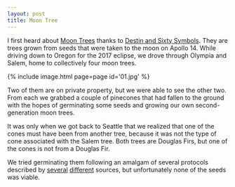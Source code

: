 ```yaml
---
layout: post
title: Moon Tree
---
```

I first heard about
[Moon Trees](https://nssdc.gsfc.nasa.gov/planetary/lunar/moon_tree.html) thanks
to [Destin and Sixty Symbols](https://www.youtube.com/watch?v=6qGbkFhxYhs). They
are trees grown from seeds that were taken to the moon on Apollo 14. While
driving down to Oregon for the 2017 eclipse, we drove through Olympia and Salem,
home to collectively four moon trees.

{% include image.html page=page id='01.jpg' %}

Two of them are on private property, but we were able to see the other two. From
each we grabbed a couple of pinecones that had fallen to the ground with the
hopes of germinating some seeds and growing our own second-generation moon
trees.

It was only when we got back to Seattle that we realized that one of the cones
must have been from another tree, because it was not the type of cone associated
with the Salem tree. Both trees are Douglas Firs, but one of the cones is not
from a Douglas Fir.

We tried germinating them following an amalgam of several protocols described
by [several](http://sites.psu.edu/plantpropagationsbysean/2014/11/23/how-to-grow-a-douglas-fir-from-seed/)
[different](http://homeguides.sfgate.com/germinate-douglas-fir-seeds-39637.html)
sources, but unfortunately none of the seeds was viable.
